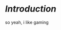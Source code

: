 # ***Introduction***

so yeah, i like gaming

<!---
dygte/dygte is a ✨ special ✨ repository because its 'README.md' (this file) appears on your 
GitHub profile. You can click the Preview link to take a look at your changes.
--->
